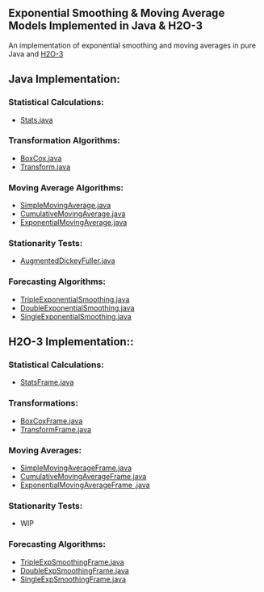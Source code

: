 ## Exponential Smoothing & Moving Average Models Implemented in Java & H2O-3

An implementation of exponential smoothing and moving averages in pure Java and [H2O-3](https://github.com/h2oai/h2o-3)

## Java Implementation:
### Statistical Calculations:
- [Stats.java](https://github.com/navdeep-G/timeseries-java/blob/master/src/main/java/util/Stats.java)

### Transformation Algorithms:
- [BoxCox.java](https://github.com/navdeep-G/timeseries-java/blob/master/src/main/java/transform/BoxCox.java)
- [Transform.java](https://github.com/navdeep-G/timeseries-java/blob/master/src/main/java/transform/Transform.java)

### Moving Average Algorithms:
- [SimpleMovingAverage.java](https://github.com/navdeep-G/timeseries-java/blob/master/src/main/java/movingaverage/SimpleMovingAverage.java)
- [CumulativeMovingAverage.java](https://github.com/navdeep-G/timeseries-java/blob/master/src/main/java/movingaverage/CumulativeMovingAverage.java)
- [ExponentialMovingAverage.java](https://github.com/navdeep-G/timeseries-java/blob/master/src/main/java/movingaverage/ExponentialMovingAverage.java)

### Stationarity Tests:
- [AugmentedDickeyFuller.java](https://github.com/navdeep-G/timeseries-java/blob/master/src/main/java/tests/AugmentedDickeyFuller.java) 

### Forecasting Algorithms:
- [TripleExponentialSmoothing.java](https://github.com/navdeep-G/timeseries-java/tree/master/src/main/java/algos/expsmoothing/TripleExpSmoothing.java)
- [DoubleExponentialSmoothing.java](https://github.com/navdeep-G/timeseries-java/blob/master/src/main/java/algos/expsmoothing/DoubleExpSmoothing.java)
- [SingleExponentialSmoothing.java](https://github.com/navdeep-G/timeseries-java/blob/master/src/main/java/algos/expsmoothing/SingleExpSmoothing.java)

## H2O-3 Implementation::
### Statistical Calculations:
- [StatsFrame.java](https://github.com/navdeep-G/timeseries-java/blob/master/src/main/java/h2oframe/util/StatsFrame.java)

### Transformations: 
- [BoxCoxFrame.java](https://github.com/navdeep-G/timeseries-java/blob/master/src/main/java/h2oframe/transform/BoxCoxFrame.java)
- [TransformFrame.java](https://github.com/navdeep-G/timeseries-java/blob/master/src/main/java/h2oframe/transform/TransformFuncsFrame.java)

### Moving Averages:
- [SimpleMovingAverageFrame.java](https://github.com/navdeep-G/timeseries-java/blob/master/src/main/java/h2oframe/movingaverage/SimpleMovingAverageFrame.java)
- [CumulativeMovingAverageFrame.java](https://github.com/navdeep-G/timeseries-java/blob/master/src/main/java/h2oframe/movingaverage/CumulativeMovingAverageFrame.java)
- [ExponentialMovingAverageFrame .java](https://github.com/navdeep-G/timeseries-java/blob/master/src/main/java/h2oframe/movingaverage/ExponentialMovingAverageFrame.java)

### Stationarity Tests:
- WIP

### Forecasting Algorithms:
- [TripleExpSmoothingFrame.java](https://github.com/navdeep-G/timeseries-java/blob/master/src/main/java/h2oframe/algos/TripleExpSmoothingFrame.java)
- [DoubleExpSmoothingFrame.java](https://github.com/navdeep-G/timeseries-java/blob/master/src/main/java/h2oframe/algos/DoubleExpSmoothingFrame.java)
- [SingleExpSmoothingFrame.java](https://github.com/navdeep-G/timeseries-java/blob/master/src/main/java/h2oframe/algos/SingleExpSmoothingFrame.java)
